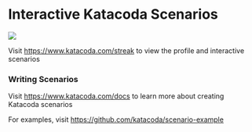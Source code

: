 # Interactive Katacoda Scenarios

[![](http://shields.katacoda.com/katacoda/streak/count.svg)](https://www.katacoda.com/streak "Get your profile on Katacoda.com")

Visit https://www.katacoda.com/streak to view the profile and interactive scenarios

### Writing Scenarios
Visit https://www.katacoda.com/docs to learn more about creating Katacoda scenarios

For examples, visit https://github.com/katacoda/scenario-example
